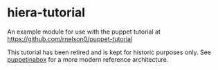 # hiera-tutorial
An example module for use with the puppet tutorial at https://github.com/rnelson0/puppet-tutorial 

This tutorial has been retired and is kept for historic purposes only. See [puppetinabox](https://github.com/puppetinabox/controlrepo) for a more modern reference architecture.
